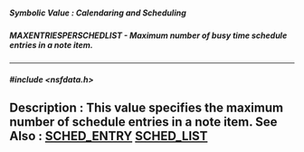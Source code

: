 ##### Symbolic Value : Calendaring and Scheduling
##### MAXENTRIESPERSCHEDLIST - Maximum number of busy time schedule entries in a note item.
---
##### #include <nsfdata.h>
**Description :**
This value specifies the maximum number of schedule entries in a note item.
**See Also :**
[SCHED_ENTRY](D:/md_files/SCHED_ENTRY.md)
[SCHED_LIST](D:/md_files/SCHED_LIST.md)
---
